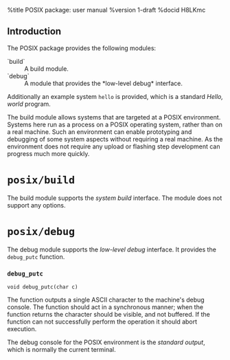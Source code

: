 <!--
     eChronos Real-Time Operating System
     Copyright (c) 2017, Commonwealth Scientific and Industrial Research
     Organisation (CSIRO) ABN 41 687 119 230.

     All rights reserved. CSIRO is willing to grant you a licence to the eChronos
     real-time operating system under the terms of the CSIRO_BSD_MIT license. See
     the file LICENSE_CSIRO_BSD for details.

     @TAG(CSIRO_BSD_MIT)
-->
%title POSIX package: user manual
%version 1-draft
%docid H8LKmc

Introduction
-------------

The POSIX package provides the following modules:

<dl>
  <dt>`build`</dt>
  <dd>A build module.</dd>

  <dt>`debug`</dt>
  <dd>A module that provides the *low-level debug* interface.</dd>
</dl>

Additionally an example system `hello` is provided, which is a standard *Hello, world* program.

The build module allows systems that are targeted at a POSIX environment.
Systems here run as a process on a POSIX operating system, rather than on a real machine.
Such an environment can enable prototyping and debugging of some system aspects without requiring a real machine.
As the environment does not require any upload or flashing step development can progress much more quickly.

`posix/build`
==============

The build module supports the *system build* interface.
The module does not support any options.

`posix/debug`
==============

The debug module supports the *low-level debug* interface.
It provides the `debug_putc` function.

### `debug_putc`

    void debug_putc(char c)

The function outputs a single ASCII character to the machine's debug console.
The function should act in a synchronous manner; when the function returns the character should be visible, and not buffered.
If the function can not successfully perform the operation it should abort execution.

The debug console for the POSIX environment is the *standard output*, which is normally the current terminal.
